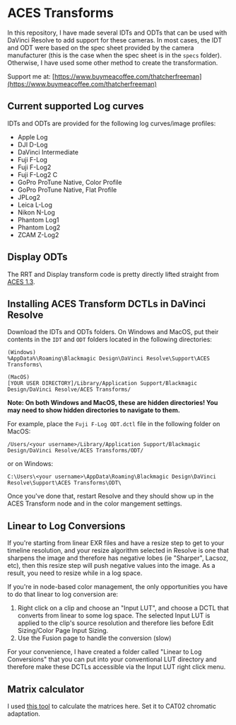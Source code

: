 # ACES Transforms
In this repository, I have made several IDTs and ODTs that can be used with DaVinci Resolve to add support for these cameras. In most cases, the IDT and ODT were based on the spec sheet provided by the camera manufacturer (this is the case when the spec sheet is in the `specs` folder). Otherwise, I have used some other method to create the transformation.

Support me at: [https://www.buymeacoffee.com/thatcherfreeman](https://www.buymeacoffee.com/thatcherfreeman)

## Current supported Log curves
IDTs and ODTs are provided for the following log curves/image profiles:

- Apple Log
- DJI D-Log
- DaVinci Intermediate
- Fuji F-Log
- Fuji F-Log2
- Fuji F-Log2 C
- GoPro ProTune Native, Color Profile
- GoPro ProTune Native, Flat Profile
- JPLog2
- Leica L-Log
- Nikon N-Log
- Phantom Log1
- Phantom Log2
- ZCAM Z-Log2

## Display ODTs
The RRT and Display transform code is pretty directly lifted straight from [ACES 1.3](https://github.com/ampas/aces-core/tree/1256fee50ee35548c6eab8eca854ff3349008489/).

## Installing ACES Transform DCTLs in DaVinci Resolve
Download the IDTs and ODTs folders. On Windows and MacOS, put their contents in the `IDT` and `ODT` folders located in the following directories:
```
(Windows)
%AppData%\Roaming\Blackmagic Design\DaVinci Resolve\Support\ACES Transforms\

(MacOS)
[YOUR USER DIRECTORY]/Library/Application Support/Blackmagic Design/DaVinci Resolve/ACES Transforms/
```
**Note: On both Windows and MacOS, these are hidden directories! You may need to show hidden directories to navigate to them.**

For example, place the `Fuji F-Log ODT.dctl` file in the following folder on MacOS:
```
/Users/<your username>/Library/Application Support/Blackmagic Design/DaVinci Resolve/ACES Transforms/ODT/
```
or on Windows:
```
C:\Users\<your username>\AppData\Roaming\Blackmagic Design\DaVinci Resolve\Support\ACES Transforms\ODT\
```
Once you've done that, restart Resolve and they should show up in the ACES Transform node and in the color mangement settings.

## Linear to Log Conversions
If you're starting from linear EXR files and have a resize step to get to your timeline resolution, and your resize algorithm selected in Resolve is one that sharpens the image and therefore has negative lobes (ie "Sharper", Lacsoz, etc), then this resize step will push negative values into the image. As a result, you need to resize while in a log space.

If you're in node-based color management, the only opportunities you have to do that linear to log conversion are:
1. Right click on a clip and choose an "Input LUT", and choose a DCTL that converts from linear to some log space. The selected Input LUT is applied to the clip's source resolution and therefore lies before Edit Sizing/Color Page Input Sizing.
2. Use the Fusion page to handle the conversion (slow)

For your convenience, I have created a folder called "Linear to Log Conversions" that you can put into your conventional LUT directory and therefore make these DCTLs accessible via the Input LUT right click menu.

## Matrix calculator
I used [this tool](https://www.colour-science.org:8010/apps/rgb_colourspace_transformation_matrix) to calculate the matrices here. Set it to CAT02 chromatic adaptation.